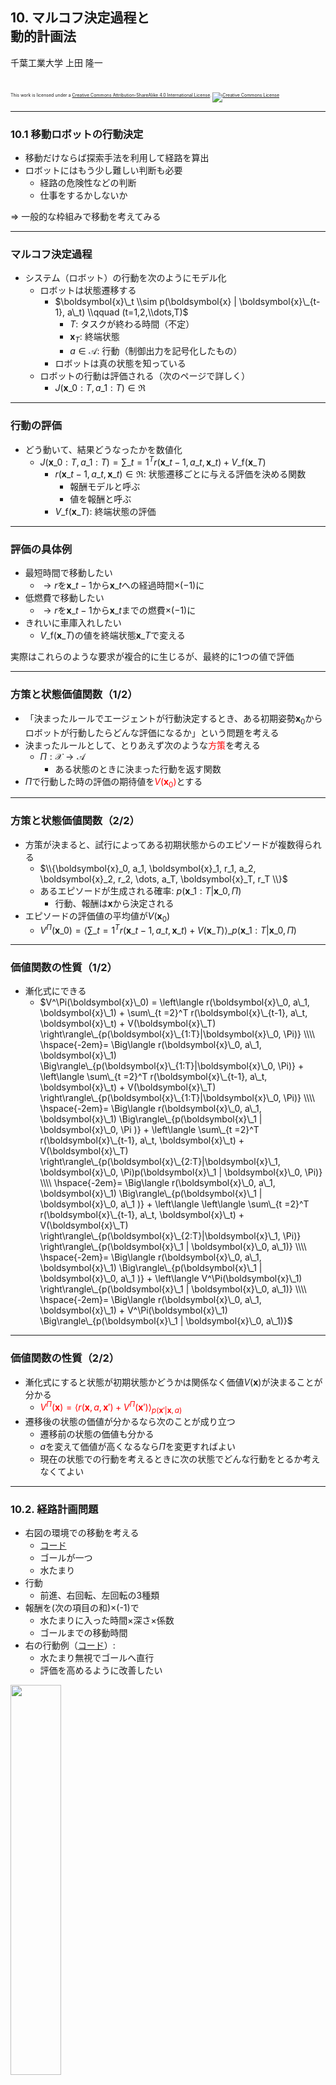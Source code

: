 ## 10. マルコフ決定過程と<br />動的計画法

千葉工業大学 上田 隆一

<br />

<p style="font-size:50%">
This work is licensed under a <a rel="license" href="http://creativecommons.org/licenses/by-sa/4.0/">Creative Commons Attribution-ShareAlike 4.0 International License</a>.
<a rel="license" href="http://creativecommons.org/licenses/by-sa/4.0/">
<img alt="Creative Commons License" style="border-width:0" src="https://i.creativecommons.org/l/by-sa/4.0/88x31.png" /></a>
</p>

---

### 10.1 移動ロボットの行動決定

* 移動だけならば探索手法を利用して経路を算出
* ロボットにはもう少し難しい判断も必要
    * 経路の危険性などの判断
    * 仕事をするかしないか

$\Rightarrow$ 一般的な枠組みで移動を考えてみる

---

### マルコフ決定過程

* システム（ロボット）の行動を次のようにモデル化
    * ロボットは状態遷移する
        * $\boldsymbol{x}\_t \\sim p(\boldsymbol{x} | \boldsymbol{x}\_{t-1}, a\_t)  \\qquad (t=1,2,\\dots,T)$
            * $T$: タスクが終わる時間（不定）
            * $\boldsymbol{x}_T$: 終端状態
            * $a \in \mathcal{A}$: 行動（制御出力を記号化したもの）
        * ロボットは真の状態を知っている
    * ロボットの行動は評価される（次のページで詳しく）
        * $J(\boldsymbol{x}\_{0:T}, a\_{1:T}) \in \Re$

---

### 行動の評価

* どう動いて、結果どうなったかを数値化
    * $J(\boldsymbol{x}\_{0:T}, a\_{1:T}) = \sum\_{t=1}^T r(\boldsymbol{x}\_{t-1}, a\_t, \boldsymbol{x}\_t) + V\_\text{f}(\boldsymbol{x}\_T)$
        * $r(\boldsymbol{x}\_{t-1}, a\_t, \boldsymbol{x}\_t) \in \Re$: 状態遷移ごとに与える評価を決める関数
            * 報酬モデルと呼ぶ
            * 値を報酬と呼ぶ
        * $V\_\text{f}(\boldsymbol{x}\_T)$: 終端状態の評価

---

### 評価の具体例

* 最短時間で移動したい
    * $\rightarrow r$を$\boldsymbol{x}\_{t-1}$から$\boldsymbol{x}\_{t}$への経過時間$\times (-1)$に
* 低燃費で移動したい
    * $\rightarrow r$を$\boldsymbol{x}\_{t-1}$から$\boldsymbol{x}\_{t}$までの燃費$\times (-1)$に
* きれいに車庫入れしたい
    * $V\_\text{f}(\boldsymbol{x}\_T)$の値を終端状態$\boldsymbol{x}\_T$で変える

実際はこれらのような要求が複合的に生じるが、最終的に1つの値で評価

---

### 方策と状態価値関数（1/2）

* 「決まったルールでエージェントが行動決定するとき、ある初期姿勢$\boldsymbol{x}_0$からロボットが行動したらどんな評価になるか」という問題を考える
* 決まったルールとして、とりあえず次のような<span style="color:red">方策</span>を考える
    * $\Pi: \mathcal{X} \rightarrow \mathcal{A}$
        * ある状態のときに決まった行動を返す関数
* $\Pi$で行動した時の評価の期待値を<span style="color:red">$V(\boldsymbol{x}_0)$</span>とする

---

### 方策と状態価値関数（2/2）

* 方策が決まると、試行によってある初期状態からのエピソードが複数得られる
    * $\\{\boldsymbol{x}_0, a_1, \boldsymbol{x}_1, r_1, a_2, \boldsymbol{x}_2, r_2, \dots, a_T, \boldsymbol{x}_T, r_T \\}$
    * あるエピソードが生成される確率: $p(\boldsymbol{x}\_{1:T}|\boldsymbol{x}\_0, \Pi)$
        * 行動、報酬は$\boldsymbol{x}$から決定される
* エピソードの評価値の平均値が$V(\boldsymbol{x}_0)$
    * $V^\Pi(\boldsymbol{x}\_0) = \left\langle \sum\_{t=1}^T r(\boldsymbol{x}\_{t-1}, a\_t, \boldsymbol{x}\_t) + V(\boldsymbol{x}\_T) \right\rangle\_{p(\boldsymbol{x}\_{1:T}|\boldsymbol{x}\_0, \Pi)}$

---

### 価値関数の性質（1/2）

* 漸化式にできる
    * $V^\Pi(\boldsymbol{x}\_0) = \left\langle r(\boldsymbol{x}\_0, a\_1, \boldsymbol{x}\_1) + \sum\_{t =2}^T r(\boldsymbol{x}\_{t-1}, a\_t, \boldsymbol{x}\_t) + V(\boldsymbol{x}\_T)  \right\rangle\_{p(\boldsymbol{x}\_{1:T}|\boldsymbol{x}\_0, \Pi)} \\\\ \hspace{-2em}= \Big\langle r(\boldsymbol{x}\_0, a\_1, \boldsymbol{x}\_1) \Big\rangle\_{p(\boldsymbol{x}\_{1:T}|\boldsymbol{x}\_0, \Pi)} + \left\langle \sum\_{t =2}^T r(\boldsymbol{x}\_{t-1}, a\_t, \boldsymbol{x}\_t) + V(\boldsymbol{x}\_T)  \right\rangle\_{p(\boldsymbol{x}\_{1:T}|\boldsymbol{x}\_0, \Pi)} \\\\ \hspace{-2em}= \Big\langle r(\boldsymbol{x}\_0, a\_1, \boldsymbol{x}\_1) \Big\rangle\_{p(\boldsymbol{x}\_1 | \boldsymbol{x}\_0, \Pi )} + \left\langle \sum\_{t =2}^T r(\boldsymbol{x}\_{t-1}, a\_t, \boldsymbol{x}\_t) + V(\boldsymbol{x}\_T)  \right\rangle\_{p(\boldsymbol{x}\_{2:T}|\boldsymbol{x}\_1, \boldsymbol{x}\_0, \Pi)p(\boldsymbol{x}\_1 | \boldsymbol{x}\_0, \Pi)} \\\\ \hspace{-2em}= \Big\langle r(\boldsymbol{x}\_0, a\_1, \boldsymbol{x}\_1) \Big\rangle\_{p(\boldsymbol{x}\_1 | \boldsymbol{x}\_0, a\_1 )} + \left\langle \left\langle \sum\_{t =2}^T r(\boldsymbol{x}\_{t-1}, a\_t, \boldsymbol{x}\_t) + V(\boldsymbol{x}\_T)  \right\rangle\_{p(\boldsymbol{x}\_{2:T}|\boldsymbol{x}\_1, \Pi)} \right\rangle\_{p(\boldsymbol{x}\_1 | \boldsymbol{x}\_0, a\_1)} \\\\ \hspace{-2em}= \Big\langle r(\boldsymbol{x}\_0, a\_1, \boldsymbol{x}\_1) \Big\rangle\_{p(\boldsymbol{x}\_1 | \boldsymbol{x}\_0, a\_1 )} + \left\langle V^\Pi(\boldsymbol{x}\_1) \right\rangle\_{p(\boldsymbol{x}\_1 | \boldsymbol{x}\_0, a\_1)} \\\\ \hspace{-2em}= \Big\langle r(\boldsymbol{x}\_0, a\_1, \boldsymbol{x}\_1) + V^\Pi(\boldsymbol{x}\_1) \Big\rangle\_{p(\boldsymbol{x}\_1 | \boldsymbol{x}\_0, a\_1)}$

---

### 価値関数の性質（2/2）

* 漸化式にすると状態が初期状態かどうかは関係なく価値$V(\boldsymbol{x})$が決まることが分かる
    * <span style="color:red">$V^\Pi(\boldsymbol{x}) = \left\langle r(\boldsymbol{x}, a, \boldsymbol{x}') + V^\Pi(\boldsymbol{x}') \right\rangle_{p(\boldsymbol{x}'| \boldsymbol{x}, a)}$</span>
* 遷移後の状態の価値が分かるなら次のことが成り立つ
    * 遷移前の状態の価値も分かる
    * $a$を変えて価値が高くなるなら$\Pi$を変更すればよい
    * 現在の状態での行動を考えるときに次の状態でどんな行動をとるか考えなくてよい

---

### 10.2. 経路計画問題

* 右図の環境での移動を考える
    * [コード](https://github.com/ryuichiueda/LNPR_BOOK_CODES/blob/master/section_mdp/puddle_world3.ipynb)
    * ゴールが一つ
    * 水たまり
* 行動
    * 前進、右回転、左回転の3種類
* 報酬を(次の項目の和)$\times$(-1)で
    * 水たまりに入った時間$\times$深さ$\times$係数
    * ゴールまでの移動時間
* 右の行動例（[コード](https://github.com/ryuichiueda/LNPR_BOOK_CODES/blob/master/section_mdp/puddle_world4.ipynb)）:
    * 水たまり無視でゴールへ直行
    * 評価を高めるように改善したい

<img width="40%" src="../figs/puddle_world4.gif" />


---

### 10.3 方策の評価

* ある方策$\Pi: \mathcal{X} \rightarrow \mathcal{A}$の価値関数$V^\Pi$を求めたい
* 方法（次のスライドから）
    * 状態空間を離散化
    * 方策に対して各離散状態での価値を求める

---

### 離散化の方法

* 次のように空間を均等に分割<br />
<img width="60%" src="../figs/divide.png" /><br />
    * [別の離散化の例](https://www.semanticscholar.org/paper/Vector-quantization-for-state-action-map-Ueda-Fukase/3c8cb20cac652e0f7fd4e5f967ee2418e62ba3b5)
* 各区画: 離散状態、あるいはセルと呼ぶ
    * [コード](https://github.com/ryuichiueda/LNPR_BOOK_CODES/blob/master/section_mdp/policy_evaluation1.ipynb)

---

### 価値の初期化

* 離散状態に価値を割り振る
    * 終端状態の価値を適切に設定
        * 連続的な空間からの近似になるので平均をとったり最悪の値にしたりと場合に応じて適切に
    * 終端状態以外の状態については適当に値を設定しておく
        * [コード](https://github.com/ryuichiueda/LNPR_BOOK_CODES/blob/master/section_mdp/policy_evaluation2.ipynb)


<img width="40%" src="../figs/init_value1.png" />

---

### 方策の離散化

* ゴールにまっすぐ行く方策の離散化
    * 各離散状態の中央の状態でとる行動で代表することに
        * [コード](https://github.com/ryuichiueda/LNPR_BOOK_CODES/blob/master/section_mdp/policy_evaluation3.ipynb)
        * 図: ロボットの向きが左向き（$180 \le \theta \lt 190$）のときの行動

<img width="50%" src="../figs/init_policy.png" />

---

### 状態遷移モデルの離散化

* $p(\boldsymbol{x}|\boldsymbol{x}', a)$から$P(s|s', a)$を求める
    * 計算で済むなら計算で
        * [コード](https://github.com/ryuichiueda/LNPR_BOOK_CODES/blob/master/section_mdp/policy_evaluation4.ipynb)ではモンテカルロ法で求めている

<img width="80%" src="../figs/divide_transition.png" />

---

### 報酬モデルの離散化

* 状態遷移モデルの離散化と同じ
    * [コード](https://github.com/ryuichiueda/LNPR_BOOK_CODES/blob/master/section_mdp/policy_evaluation5.ipynb): こちらもモンテカルロ法で求めている

<img width="60%" src="../figs/digitized_reward.png" />


---

### 方策評価アルゴリズム

* 離散空間での価値の性質を表した式を利用
    * $V^\Pi(s) = \left\langle r(s, a, s') + V^\Pi(s') \right\rangle_{p(s'| s, a)}$
    * 各離散状態に対して上の式で価値関数の値を更新し続ける
        * 離散状態を一通り更新することをスイープと呼ぶ
        * 収束まで何スイープも繰り返し
    * 終端状態から、終端状態までにステップ数のかかる状態へ価値が伝播していき、収束する
    * [コード](https://github.com/ryuichiueda/LNPR_BOOK_CODES/blob/master/section_mdp/policy_evaluation6.ipynb)
    * 図: 左から10, 20, 50スイープ後

<img width="30%" src="../figs/policy_evaluation_10sweeps.png" />
<img width="30%" src="../figs/policy_evaluation_20sweeps.png" />
<img width="30%" src="../figs/policy_evaluation_50sweeps.png" />


---

### 計算結果


* 92スイープ目で収束
    * しきい値処理で止める
        * [コード](https://github.com/ryuichiueda/LNPR_BOOK_CODES/blob/master/section_mdp/policy_evaluation7.ipynb)
    * 図: ロボットの向きが左向き（$180 \le \theta \lt 190$）のときの価値

<img width="60%" src="../figs/policy_evaluation_end_sweeps.png" />

---

### 価値反復

* 価値が最大になる行動をつかって価値を更新し続ける
    * $V(s) \longleftarrow \max_{a \in \mathcal{A}} \sum_{s'} P(s' | s, a) \left[ R(s, a, s') + V(s') \right]$
        * $(s \in \mathcal{S} - \mathcal{S}_\text{f})$
    * 収束すると<span style="color:red">最適状態価値関数$V^*$</span>が求まる
    * 事前に方策は不要
* 最終的に方策も決まる
    * $\Pi^\*(s) = \text{argmax}\_{a \in \mathcal{A}} \sum_{s'} P(s' | s, a) \left[ R(s, a, s') + V^*(s') \right]$
        * <span style="color:red">$\Pi^\*$: 最適方策</span>

---

### 価値反復の実行例

* [コード](https://github.com/ryuichiueda/LNPR_BOOK_CODES/blob/master/section_mdp/dynamic_programming2.ipynb)

